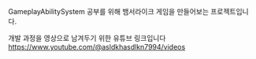 GameplayAbilitySystem 공부를 위해 뱀서라이크 게임을 만들어보는 프로젝트입니다.

개발 과정을 영상으로 남겨두기 위한 유튜브 링크입니다
https://www.youtube.com/@asldkhasdlkn7994/videos
